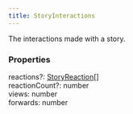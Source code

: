 ```yaml
---
title: StoryInteractions
---
```


The interactions made with a story.

### Properties

<div class="flex flex-col gap-3"><div><div class="flex gap-2"><div class="font-mono p" id="p_reactions" data-anchor><span class="font-bold">reactions</span><span class="opacity-50"><span title="Optional" class="cursor-help">?</span>:</span> <a href="/types/storyreaction"  >StoryReaction</a><span class="opacity-50">[]</span></div></div></div><div><div class="flex gap-2"><div class="font-mono p" id="p_reactionCount" data-anchor><span class="font-bold">reactionCount</span><span class="opacity-50"><span title="Optional" class="cursor-help">?</span>:</span> <span>number</span></div></div></div><div><div class="flex gap-2"><div class="font-mono p" id="p_views" data-anchor><span class="font-bold">views</span><span class="opacity-50">:</span> <span>number</span></div></div></div><div><div class="flex gap-2"><div class="font-mono p" id="p_forwards" data-anchor><span class="font-bold">forwards</span><span class="opacity-50">:</span> <span>number</span></div></div></div></div>

